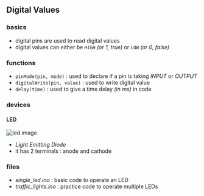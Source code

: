## Digital Values

### basics
- digital pins are used to read digital values
- digital values can either be `HIGH` _(or 1, true)_ or `LOW` _(or 0, false)_

### functions
- `pinMode(pin, mode)` : used to declare if a pin is taking _INPUT_ or _OUTPUT_
- `digitalWrite(pin, value)` : used to write digital value
- `delay(time)` : used to give a time delay _(in ms)_ in code

### devices

#### LED
![led image](https://search-static.byjusweb.com/question-images/byjus/ckeditor_assets/pictures/862730/original_17.png)
- _Light Emitting Diode_
- it has 2 terminals : anode and cathode

### files
- *single_led.ino* : basic code to operate an LED
- *traffic_lights.ino* : practice code to operate multiple LEDs